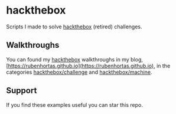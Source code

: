 # hackthebox

Scripts I made to solve [hackthebox](https://www.hackthebox.com) (retired) challenges.

## Walkthroughs

You can found my [hackthebox](https://www.hackthebox.com) walkthroughs in my blog, [https://rubenhortas.github.io](https://rubenhortas.github.io), in the categories [hackthebox/challenge](https://rubenhortas.github.io/categories/challenge) and [hackthebox/machine](https://rubenhortas.github.io/categories/machine).

## Support

If you find these examples useful you can star this repo.

